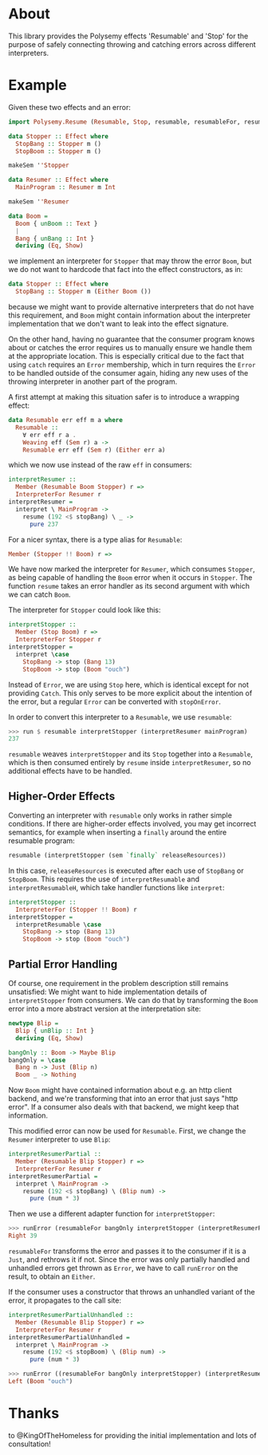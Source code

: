# About

This library provides the Polysemy effects 'Resumable' and 'Stop' for the
purpose of safely connecting throwing and catching errors across different
interpreters.

# Example

Given these two effects and an error:

```haskell
import Polysemy.Resume (Resumable, Stop, resumable, resumableFor, resume, runStop, stop)

data Stopper :: Effect where
  StopBang :: Stopper m ()
  StopBoom :: Stopper m ()

makeSem ''Stopper

data Resumer :: Effect where
  MainProgram :: Resumer m Int

makeSem ''Resumer

data Boom =
  Boom { unBoom :: Text }
  |
  Bang { unBang :: Int }
  deriving (Eq, Show)
```

we implement an interpreter for `Stopper` that may throw the error `Boom`, but
we do not want to hardcode that fact into the effect constructors, as in:

```haskell
data Stopper :: Effect where
  StopBang :: Stopper m (Either Boom ())
```

because we might want to provide alternative interpreters that do not have this
requirement, and `Boom` might contain information about the interpreter
implementation that we don't want to leak into the effect signature.

On the other hand, having no guarantee that the consumer program knows about or
catches the error requires us to manually ensure we handle them at the
appropriate location.
This is especially critical due to the fact that using `catch` requires an
`Error` membership, which in turn requires the `Error` to be handled outside of
the consumer again, hiding any new uses of the throwing interpreter in another
part of the program.

A first attempt at making this situation safer is to introduce a wrapping
effect:

```haskell
data Resumable err eff m a where
  Resumable ::
    ∀ err eff r a .
    Weaving eff (Sem r) a ->
    Resumable err eff (Sem r) (Either err a)
```

which we now use instead of the raw `eff` in consumers:

```haskell
interpretResumer ::
  Member (Resumable Boom Stopper) r =>
  InterpreterFor Resumer r
interpretResumer =
  interpret \ MainProgram ->
    resume (192 <$ stopBang) \ _ ->
      pure 237
```

For a nicer syntax, there is a type alias for `Resumable`:

```haskell
Member (Stopper !! Boom) r =>
```

We have now marked the interpreter for `Resumer`, which consumes `Stopper`, as
being capable of handling the `Boom` error when it occurs in `Stopper`.
The function `resume` takes an error handler as its second argument with which
we can catch `Boom`.

The interpreter for `Stopper` could look like this:

```haskell
interpretStopper ::
  Member (Stop Boom) r =>
  InterpreterFor Stopper r
interpretStopper =
  interpret \case
    StopBang -> stop (Bang 13)
    StopBoom -> stop (Boom "ouch")
```

Instead of `Error`, we are using `Stop` here, which is identical except for not
providing `Catch`.
This only serves to be more explicit about the intention of the error, but
a regular `Error` can be converted with `stopOnError`.

In order to convert this interpreter to a `Resumable`, we use `resumable`:

```haskell
>>> run $ resumable interpretStopper (interpretResumer mainProgram)
237
```

`resumable` weaves `interpretStopper` and its `Stop` together into
a `Resumable`, which is then consumed entirely by `resume` inside
`interpretResumer`, so no additional effects have to be handled.

## Higher-Order Effects

Converting an interpreter with `resumable` only works in rather simple
conditions.
If there are higher-order effects involved, you may get incorrect semantics,
for example when inserting a `finally` around the entire resumable program:

```haskell
resumable (interpretStopper (sem `finally` releaseResources))
```

In this case, `releaseResources` is executed after each use of `StopBang` or
`StopBoom`.
This requires the use of `interpretResumable` and `interpretResumableH`, which
take handler functions like `interpret`:

```haskell
interpretStopper ::
  InterpreterFor (Stopper !! Boom) r
interpretStopper =
  interpretResumable \case
    StopBang -> stop (Bang 13)
    StopBoom -> stop (Boom "ouch")
```

## Partial Error Handling

Of course, one requirement in the problem description still remains
unsatisfied: We might want to hide implementation details of `interpretStopper`
from consumers.
We can do that by transforming the `Boom` error into a more abstract version at
the interpretation site:

```haskell
newtype Blip =
  Blip { unBlip :: Int }
  deriving (Eq, Show)

bangOnly :: Boom -> Maybe Blip
bangOnly = \case
  Bang n -> Just (Blip n)
  Boom _ -> Nothing
```

Now `Boom` might have contained information about e.g. an http client backend,
and we're transforming that into an error that just says "http error".
If a consumer also deals with that backend, we might keep that information.

This modified error can now be used for `Resumable`.
First, we change the `Resumer` interpreter to use `Blip`:

```haskell
interpretResumerPartial ::
  Member (Resumable Blip Stopper) r =>
  InterpreterFor Resumer r
interpretResumerPartial =
  interpret \ MainProgram ->
    resume (192 <$ stopBang) \ (Blip num) ->
      pure (num * 3)
```

Then we use a different adapter function for `interpretStopper`:

```haskell
>>> runError (resumableFor bangOnly interpretStopper (interpretResumerPartial mainProgram))
Right 39
```

`resumableFor` transforms the error and passes it to the consumer if it is
a `Just`, and rethrows it if not.
Since the error was only partially handled and unhandled errors get thrown as
`Error`, we have to call `runError` on the result, to obtain an `Either`.

If the consumer uses a constructor that throws an unhandled variant of the
error, it propagates to the call site:

```haskell
interpretResumerPartialUnhandled ::
  Member (Resumable Blip Stopper) r =>
  InterpreterFor Resumer r
interpretResumerPartialUnhandled =
  interpret \ MainProgram ->
    resume (192 <$ stopBoom) \ (Blip num) ->
      pure (num * 3)

>>> runError ((resumableFor bangOnly interpretStopper) (interpretResumerPartialUnhandled mainProgram))
Left (Boom "ouch")
```

# Thanks

to @KingOfTheHomeless for providing the initial implementation and lots of consultation!
